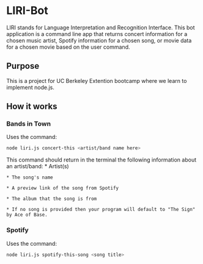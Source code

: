 # LIRI-Bot
LIRI stands for Language Interpretation and Recognition Interface. This bot application is a command line app that returns concert information for a chosen music artist, Spotify information for a chosen song, or movie data for a chosen movie based on the user command. 

## Purpose
This is a project for UC Berkeley Extention bootcamp where we learn to implement node.js.

## How it works

### Bands in Town
Uses the command:
```bash
node liri.js concert-this <artist/band name here>
```
This command should return in the terminal the following information about an artist/band:
    * Artist(s)

    * The song's name

    * A preview link of the song from Spotify

    * The album that the song is from

    * If no song is provided then your program will default to "The Sign" by Ace of Base.

### Spotify
Uses the command: 
```bash
node liri.js spotify-this-song <song title>
```   